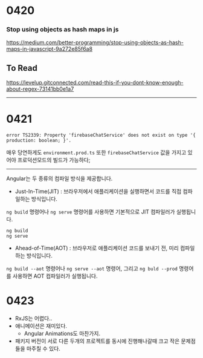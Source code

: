 # 0420



### Stop using objects as hash maps in js

https://medium.com/better-programming/stop-using-objects-as-hash-maps-in-javascript-9a272e85f6a8



## To Read

https://levelup.gitconnected.com/read-this-if-you-dont-know-enough-about-regex-73141bb0e1a7



---

# 0421

```
error TS2339: Property 'firebaseChatService' does not exist on type '{ production: boolean; }'.
```

매우 당연하게도 `environment.prod.ts` 또한 `firebaseChatService` 값을 가지고 있어야 프로덕션모드의 빌드가 가능하다;

---

Angular는 두 종류의 컴파일 방식을 제공합니다.

- Just-In-Time(JIT) : 브라우저에서 애플리케이션을 실행하면서 코드를 직접 컴파일하는 방식입니다.

`ng build` 명령어나 `ng serve` 명령어를 사용하면 기본적으로 JIT 컴파일러가 실행됩니다.

```
ng build
ng serve
```



- Ahead-of-Time(AOT) : 브라우저로 애플리케이션 코드를 보내기 전, 미리 컴파일하는 방식입니다.

`ng build --aot` 명령어나 `ng serve --aot` 명령어, 그리고 `ng buld --prod` 명령어를 사용하면 AOT 컴파일러가 실행됩니다.



# 0423

- RxJS는 어렵다..
- 애니메이션은 재미있다.
  - Angular Animations도 마찬가지.
- 패키지 버전이 서로 다른 두개의 프로젝트를 동시에 진행해나갈때 크고 작은 문제점들을 마주칠 수 있다.

